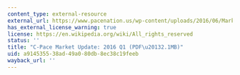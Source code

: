 ```yaml
---
content_type: external-resource
external_url: https://www.pacenation.us/wp-content/uploads/2016/06/Market-update-Q1-2016.pdf
has_external_license_warning: true
license: https://en.wikipedia.org/wiki/All_rights_reserved
status: ''
title: "C-Pace Market Update: 2016 Q1 (PDF\u20132.1MB)"
uid: a9145355-38ad-49a0-80db-8ec38c19feeb
wayback_url: ''
---
```


